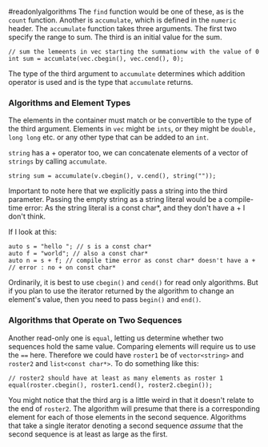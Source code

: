 #readonlyalgorithms
The `find` function would be one of these, as is the `count` function. 
Another is `accumulate`, which is defined in the `numeric` header. 
The `accumulate` function takes three arguments. 
The first two specify the range to sum. 
The third is an initial value for the sum. 

```
// sum the lemeents in vec starting the summationw with the value of 0 
int sum = accumlate(vec.cbegin(), vec.cend(), 0);
```

The type of the third argument to `accumulate` determines which addition operator is used and is the type that `accumulate` returns. 

### Algorithms and Element Types
The elements in the container must match or be convertible to the type of the third argument. 
Elements in `vec` might be `ints`, or they might be `double, long long` etc. or any other type that can be added to an `int`.

`string` has a + operator too, we can concatenate elements of a vector of `strings` by calling `accumulate`. 
```
string sum = accumulate(v.cbegin(), v.cend(), string(""));
```
Important to note here that we explicitly pass a string into the third parameter. 
Passing the empty string as a string literal would be a compile-time error:
As the string literal is a const char*, and they don't have a + I don't think. 

If I look at this: 
```
auto s = "hello "; // s is a const char*
auto f = "world"; // also a const char*
auto n = s + f; // compile time error as const char* doesn't have a +
// error : no + on const char*
```


Ordinarily, it is best to use `cbegin()` and `cend()` for  read only algorithms. But if you plan to use the iterator returned by the algorithm to change an element's value, then you need to pass `begin()` and `end()`. 

### Algorithms that Operate on Two Sequences
Another read-only one is `equal`, letting us determine whether two sequences hold the same value. 
Comparing elements will require us to use the `==` here. 
Therefore we could have `roster1` be of `vector<string>` and `roster2` and `list<const char*>`.
To do something like this: 
```
// roster2 should have at least as many elements as roster 1
equal(roster.cbegin(), roster1.cend(), roster2.cbegin());
```
You might notice that the third arg is a little weird in that it doesn't relate to the end of `roster2`. The algorithm will presume that there is a corresponding element for each of those elements in the second sequence. 
Algorithms that take a single iterator denoting a second sequence *assume* that the second sequence is at least as large as the first. 


